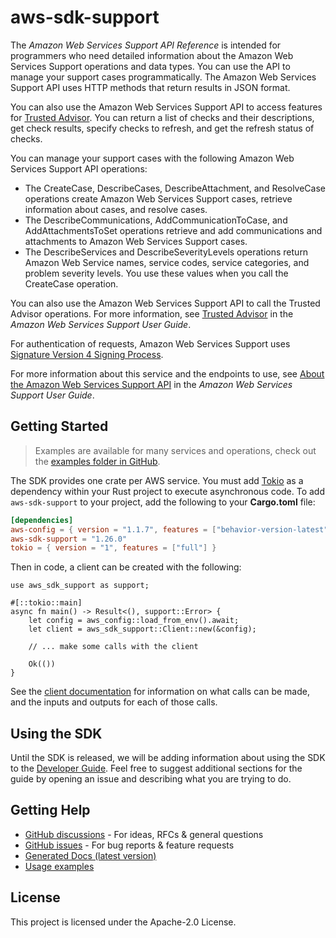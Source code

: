 # aws-sdk-support

The _Amazon Web Services Support API Reference_ is intended for programmers who need detailed information about the Amazon Web Services Support operations and data types. You can use the API to manage your support cases programmatically. The Amazon Web Services Support API uses HTTP methods that return results in JSON format.

You can also use the Amazon Web Services Support API to access features for [Trusted Advisor](http://aws.amazon.com/premiumsupport/trustedadvisor/). You can return a list of checks and their descriptions, get check results, specify checks to refresh, and get the refresh status of checks.

You can manage your support cases with the following Amazon Web Services Support API operations:
  - The CreateCase, DescribeCases, DescribeAttachment, and ResolveCase operations create Amazon Web Services Support cases, retrieve information about cases, and resolve cases.
  - The DescribeCommunications, AddCommunicationToCase, and AddAttachmentsToSet operations retrieve and add communications and attachments to Amazon Web Services Support cases.
  - The DescribeServices and DescribeSeverityLevels operations return Amazon Web Service names, service codes, service categories, and problem severity levels. You use these values when you call the CreateCase operation.

You can also use the Amazon Web Services Support API to call the Trusted Advisor operations. For more information, see [Trusted Advisor](https://docs.aws.amazon.com/) in the _Amazon Web Services Support User Guide_.

For authentication of requests, Amazon Web Services Support uses [Signature Version 4 Signing Process](https://docs.aws.amazon.com/general/latest/gr/signature-version-4.html).

For more information about this service and the endpoints to use, see [About the Amazon Web Services Support API](https://docs.aws.amazon.com/awssupport/latest/user/about-support-api.html) in the _Amazon Web Services Support User Guide_.

## Getting Started

> Examples are available for many services and operations, check out the
> [examples folder in GitHub](https://github.com/awslabs/aws-sdk-rust/tree/main/examples).

The SDK provides one crate per AWS service. You must add [Tokio](https://crates.io/crates/tokio)
as a dependency within your Rust project to execute asynchronous code. To add `aws-sdk-support` to
your project, add the following to your **Cargo.toml** file:

```toml
[dependencies]
aws-config = { version = "1.1.7", features = ["behavior-version-latest"] }
aws-sdk-support = "1.26.0"
tokio = { version = "1", features = ["full"] }
```

Then in code, a client can be created with the following:

```rust,no_run
use aws_sdk_support as support;

#[::tokio::main]
async fn main() -> Result<(), support::Error> {
    let config = aws_config::load_from_env().await;
    let client = aws_sdk_support::Client::new(&config);

    // ... make some calls with the client

    Ok(())
}
```

See the [client documentation](https://docs.rs/aws-sdk-support/latest/aws_sdk_support/client/struct.Client.html)
for information on what calls can be made, and the inputs and outputs for each of those calls.

## Using the SDK

Until the SDK is released, we will be adding information about using the SDK to the
[Developer Guide](https://docs.aws.amazon.com/sdk-for-rust/latest/dg/welcome.html). Feel free to suggest
additional sections for the guide by opening an issue and describing what you are trying to do.

## Getting Help

* [GitHub discussions](https://github.com/awslabs/aws-sdk-rust/discussions) - For ideas, RFCs & general questions
* [GitHub issues](https://github.com/awslabs/aws-sdk-rust/issues/new/choose) - For bug reports & feature requests
* [Generated Docs (latest version)](https://awslabs.github.io/aws-sdk-rust/)
* [Usage examples](https://github.com/awslabs/aws-sdk-rust/tree/main/examples)

## License

This project is licensed under the Apache-2.0 License.

